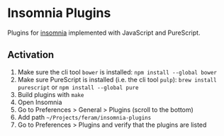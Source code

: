 # Insomnia Plugins

Plugins for [insomnia] implemented with JavaScript and PureScript.

[insomnia]: https://insomnia.rest


## Activation

1. Make sure the cli tool `bower` is installed:
  `npm install --global bower`
1. Make sure PureScript is installed (i.e. the cli tool `pulp`):
  `brew install purescript` or `npm install --global pure`
1. Build plugins with `make`
1. Open Insomnia
1. Go to Preferences > General > Plugins (scroll to the bottom)
1. Add path `~/Projects/feram/insomnia-plugins`
1. Go to Preferences > Plugins and verify that the plugins are listed
